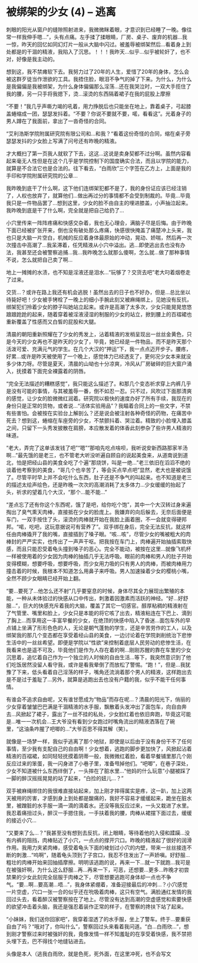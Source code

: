 # 被绑架的少女 (4) – 逃离

刺眼的阳光从窗户的缝隙照射进来，我微微眯着眼，才意识到已经睡了一晚。像往常一样我伸手嗯…”，头有点痛。左手揉了揉眼睛，厂房、桌子、废弃的机器…我一惊，昨天的回忆如同幻灯片一般从大脑中闪过。被羞辱被绑架然后…看着身上到处都是的干涸的精液，我陷入了沉思。！！！我昨天…似乎…似乎被轮奸了，也不对，好像是我主动的。

想到这，我不禁瘫软下去。我努力过了20年的人生，爱惜了20年的身体，怎么会被这群歹徒当作泄欲的工具。我捂住脸，眼泪不争气的掉了下来。为什么，为什么是我偏偏是我被绑架，为什么身体偏偏那么淫荡…还在我哭泣时，一双大手揽住了我的腰，另一只手将我摁下，烫…滚烫的东西隔着裙子在我的屁股上摩擦

“不要！”我几乎声嘶力竭的吼着，用力挣脱后也只能坐在地上，靠着桌子，弓起膝盖蜷缩成一团，瑟瑟发抖着。“不要？你说不要就不要，喏，看看这”。光着身子的男人蹲在了我面前，拿出了一沓奇怪的合同。

“艾利浩斯学院附属研究院有限公司和…和我？“看着这份奇怪的合同，缩在桌子旁瑟瑟发抖的少女脸上写满了问号还有昨晚的精液。

才大概扫了第一页我人就软了下去，这这…这说是卖身契都不过分啊。虽然内容看起来毫无人性但是在这个几乎是学院控制下的国度确实合法，而且以学院的能力，就算是不合法它也是合法的。往下看去，“白雨欣”三个字签在乙方上，上面是我的手印和学院附属研究院的公章…

我昨晚到底干了什么啊，这下他们连绑架犯都不是了，我的身份证应该已经注销了，人权也放弃了，就算他们…做出再过分的事情都不会受到制裁的。毕竟…毕竟我只是一件物品罢了…想到这里，少女的脸不由自主的埋进膝盖，小声抽泣起来。我昨晚到底是干了什么啊，完全就是把自己给扔了…

小穴里传来一阵阵疼痛和快感交杂着，我也无心理会，满脑子尽是后悔。由于昨晚下面已经被扩张开来，倒也没有破处那么疼痛，快感很快掩盖了痛楚冲上头来，我也只是大脑一片空白，机械的反应着身体最原始的冲动，晃动、娇喘，然后再一次次撞击中高潮了…我呆滞着，任凭精液从小穴中溢出。逃…即使逃出去也没有办法，我甚至还会被警察追捕…我…我昨晚怎么就那么傻啊，怎么就…做了那种事情不说，怎么就把自己卖了啊…

地上一摊摊的水渍，也不知是淫液还是泪水…“玩够了？交货去吧”老大叼着烟卷走了过来。

交货…？或许在路上我还有机会逃脱！虽然出去的日子也不好办，但是…总比坐以待毙好吧！少女被手铐栓了一晚上的细小手腕此刻又被麻绳绑上，见她没有反抗，绑架犯们拎着少女的脖子叫她站立起来。或许是高潮了太多次，少女只能晃晃悠悠踉踉跄跄的起来，随着穿着被淫液浸湿的制服的少女的站立，掀到腰上的百褶裙也重新覆盖了性感而又白皙的屁股和大腿。

清晨的朝阳重新照耀在了少女的秀发上，沾着精液的发梢呈现出一丝丝金黄色，只是今天的少女再也不是昨天的少女了，毕竟，她已经是一件物品，而不是昨天那个活泼可爱、充满元气的学生。在几个大汉的“押运”下，我一点点迈开步子。腰疼，好累…或许是昨天被使用了一个晚上，感觉体力已经透支了，更何况少女本来就没多少体力呀。尽管是夏天，清晨的山坳也十分凉爽，冷风从厂房破碎的巨大窗户涌入，抚摸着下面完全裸露着的阴唇。

“完全无法描述的糟糕感觉”，我只能这么描述了。和那几个变态祈求穿上内裤几乎是没有可能的事情，与其被羞辱一番，倒不如忍一忍。只不过，风吹过下面那清爽的感觉，让少女的脸微微红润着。研究院以极快的速度办好了所有手续，我现在的身份只是正常的货物，或者说…“活体实验用品”？我瞄着合同上的一些文字，不禁有些害怕。会被按在实验台上解剖么？还是说会被注射各种奇怪的药物，在痛苦中死去？想到这，蜷缩在车座旁的少女，不禁颤抖着、哭泣着。精致的小脸埋入膝盖之间，只留下一头秀发披散在肩膀，本应散发着的体香此刻参杂了些许男人精液的味道。

“老大，弄完了这单该发钱了吧”“嗯”“那咱先吃点啥呗，我听说安新西路那家羊汤啊…”最先饿的是老三，也不管老大听没听遍自顾自的说起美食来，从道南说到道北，怕是把经山县的美食全吃了个遍“那烧饼，叫是一绝…”老三依旧在滔滔不绝的谈着他考察到的美食，“哥几个也辛苦了，等会买点早点吧”显然，老大也是被说饿了。尽管平时早上并不会吃什么东西，肚子还是不争气的叫起来。也不知道是老三的描述太绘声绘色，还是昨晚一次次的高潮消耗了太多体力…少女缓缓的抬起了头，祈求的望着几个大汉，“那个…能不能…”

“差点忘了还有你这个东西呢，饿了是吧，给你吃个饱”，其中一个大汉转过身来遍掏出了臭气熏天肉棒，直接抵在少女的脸庞上。我嫌弃的向后躲去，无奈后面便是车门，一双手按住了头，滚烫的肉棒就开始在我脸上画着圈，不一会就变得硬邦邦。“喏，吃吧，这玩意据说可有营养了”。双手绑在身后，完全无法反抗，就这样任由肉棒撬开了我的嘴，直接插到了嗓子眼。“咳…咳”，尽管少女的嘴被粗大的肉棒封的严严实实，也传出了一声声干呕。把我按在车门上，肉棒遍开始抽插索取快感，而且只能忍受着龟头撞到嗓子的恶心。完全不能动，被按在这里…就像飞机杯一样被使用着的少女因为肉棒的抽插几乎无法呼吸。眼前的肉棒和男人的肚子开始变得模糊，想要呼吸，想要呼吸，而少女用力吸的只有男人的肉棒，而被肉棒用力撞击着的时候，我根本不知道怎么用鼻子来呼吸。男人加速操着少女的樱桃小嘴，全然不顾少女眼睛已经开始上翻。

“要…要死了…他怎么还不射”几乎要窒息的时候，身体尽其全力展现出繁殖的本能，一种从未体验过的快感从口中传出，刺激着因激素而活跃的神经。“好…好舒服…”，巨大的快感充斥着我的大脑，覆盖了其它一切感官。醇厚粘稠的精液射在了气管里、嘴里和脸上，少女只是本能的将它咳了出去，精液粘连在下巴上、滴到了胸上…而享用这一丰富早餐的少女，在绝顶的快感中陷入了昏迷…面包车外的早点铺上坐满了形形色色的人，无论是朝气蓬勃的学生，还是辛苦劳作的工人，以及绑架我的那几个变态都在享受着经山县的美食，一边讨论着在学院剥削统治下悲惨生活中的一丝丝希望。即便是学院以“性欲”来控制着底层人民劳动的悲惨生活，在我看来也是遥不可及，毕竟他们是作为人存在着的啊…刚刚苏醒的靠在车里的少女沉思着，追忆着自己作为一个独立的人时候的自由生活…等下，我突然意识到了他们吃饭居然没留人看守我，或许是看我晕倒了而放松了警惕。“跑！”，但是…我犹豫了下来，低头看着自己淫荡的样子，嘴角还流淌着那个男人的精液，这样跑出去是不是过于羞耻了…另外，就算是逃跑出去也没有户籍的我，似乎不能干任何事情。

有谁会不追求自由呢，又有谁甘愿成为“物品”而存在呢…？清晨的阳光下，俏丽的少女穿着皱皱巴巴满是干涸精液的水手服，飘散着头发冲出了面包车，向自由奔去…风掀起了裙子，露出了一丝不挂的私处，少女脸红着也依旧奔跑，毕竟这可能是…唯一一次机会…王大爷没有看到少女跑过时嘴角流出的精液洒落在了碗里，“这油条咋腥了吧唧的…”大爷百思不得其解（笑）。

就像是一场梦一样，我似乎逃离了那个地狱，即使是以后由于没有身份干不了任何事情，至少我有支配自己的自由啊！少女想着，逃跑的脚步更加快了，风掀起沾着精液的百褶裙，如同轻轻抚摸着阴蒂一般，我微微红着脸，看着早餐铺里那几个刚反应过来的笨蛋，我一闪身进了小巷子里，准备甩掉他们。“吧唧”，在巷子深处，少女不知道被什么东西绊倒了，一头摔在了脏水里…“他妈的什么玩意”小腿被踩了一脚的醉汉摇摇晃晃的站了起来，“白捡的妞儿…？”

双手被麻绳绑住的我很难直接站起来，加上刚才摔得属实是疼，这一趴，加上这两天被用的厉害，才感到身上到处都是酸痛的，我好不容易才缓缓起来，跪坐在脏水里，被蹭脏的水手服一滴一滴的滴着水。还没等我反应过来，一头又栽进了水里。我忍着痛扭过头，醉汉一手摁住我，一手扶着我的腰，肉棒从裙摆下面过去，缓缓的接近小穴…

“又要来了么…？”我甚至没有想到去反抗，闭上眼睛，等待着他的入侵和蹂躏…没有内裤的阻挡，肉棒贴近了小穴，一点点的撑开穴口。昨晚的精液起了很好的润滑作用。我用力夹紧肉棒，感受着龟头下面的棱划过小穴的内壁，带来一丝丝接连不断的刺激…“呜啊”，随着龟头顶到了子宫口，我忍不住发出了一声娇嗔。好舒服…粗壮的肉棒开始来回抽插摩擦。明明该逃跑的说，再来一下…就一下就跑…我可是在被强奸啊，为什么这么舒服…再…再来一下，可恶，还想要…更多…昨晚才初尝禁果的少女此刻完全屈服于肉棒之下，尽管想要逃跑可身体却一点也不争气。“要…啊…要高潮…唔…”，我身体紧绷着，准备迎接最后的冲刺…？小穴感觉一片空虚，穴口一张一合的似乎还在吮吸着肉棒，这只有空气。满脸通红发情的我回过头去，看着醉汉被警察按在了地上。尽管没有达到高潮的空虚感觉和索要快感的欲望冲击着头脑，我还是强忍着装作正常的样子，在警察的搀扶下站了起来。

“小妹妹，我们送你回家吧”，我穿着湿透了的水手服，坐上了警车。终于…要重获自由了吗？“哦对了，你叫什么”，警察回过头来看着我问道。“白…白雨欣…”，想到刚才警察过来时被强奸的我，竟像发情一样不知羞耻的在享受着快感，我不禁把头埋下去，巴不得找个地缝钻进去。 

头像是本人（逃我白雨欣，就是色死，死外面，在这里冲死，也不会写文

